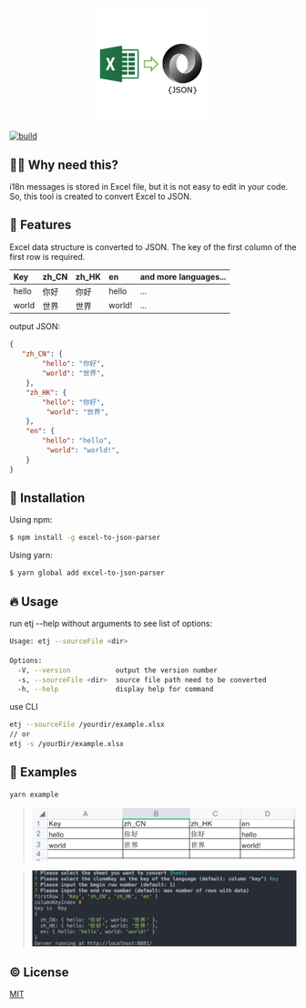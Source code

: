<p align="center">
    <img src="https://github.com/Aaronlamz/excel-to-json/blob/dev/logo.png" alt="logo" width="200"  />
</p>

[![build](https://github.com/Aaronlamz/excel-to-json/actions/workflows/npm-publish.yml/badge.svg)](https://github.com/Aaronlamz/excel-to-json/actions/workflows/npm-publish.yml)

## 🙋‍♂️ Why need this?
i18n messages is stored in Excel file, but it is not easy to edit in your code. So, this tool is created to convert Excel to JSON. 

## 📜 Features
Excel data structure is converted to JSON.
The key of the first column of the first row is required.

| Key | zh_CN | zh_HK | en | and more languages...
|:---|:---|:---|:---|:---|
| hello | 你好 | 你好 | hello | ... |
| world | 世界 | 世界 | world! | ... |

output JSON:

```json
{
   "zh_CN": {
        "hello": "你好",
        "world": "世界",
    },
    "zh_HK": {
        "hello": "你好",
         "world": "世界",
    },
    "en": {
        "hello": "hello",
         "world": "world!",
    }
}
```

## 🌈 Installation

Using npm:

```sh
$ npm install -g excel-to-json-parser
```

Using yarn:

```sh
$ yarn global add excel-to-json-parser
```

## 🔥 Usage
run etj --help without arguments to see list of options:
```sh
Usage: etj --sourceFile <dir>

Options:
  -V, --version           output the version number
  -s, --sourceFile <dir>  source file path need to be converted
  -h, --help              display help for command
```

use CLI
```sh
etj --sourceFile /yourdir/example.xlsx
// or
etj -s /yourDir/example.xlsx
```

## 🔧 Examples
```sh
yarn example
```
> ![excel](https://raw.githubusercontent.com/Aaronlamz/excel-to-json/dev/examples/excel.png)

> ![example](https://raw.githubusercontent.com/Aaronlamz/excel-to-json/dev/examples/example.png)

## ©️ License

[MIT](https://en.wikipedia.org/wiki/MIT_License)

